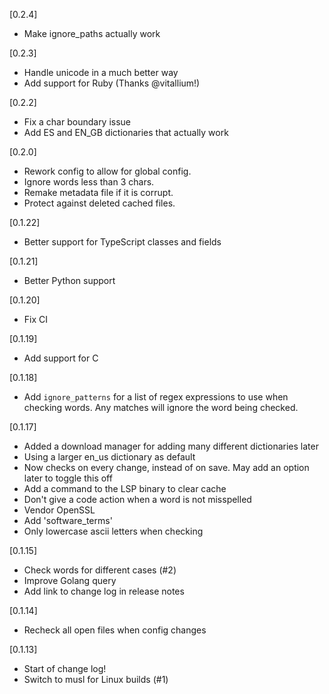 [0.2.4]

- Make ignore_paths actually work

[0.2.3]

- Handle unicode in a much better way
- Add support for Ruby (Thanks @vitallium!)

[0.2.2]

- Fix a char boundary issue
- Add ES and EN_GB dictionaries that actually work

[0.2.0]

- Rework config to allow for global config.
- Ignore words less than 3 chars.
- Remake metadata file if it is corrupt.
- Protect against deleted cached files.

[0.1.22]

- Better support for TypeScript classes and fields

[0.1.21]

- Better Python support

[0.1.20]

- Fix CI

[0.1.19]

- Add support for C

[0.1.18]

- Add `ignore_patterns` for a list of regex expressions to use when checking words. Any matches will ignore the word being checked.

[0.1.17]

- Added a download manager for adding many different dictionaries later
- Using a larger en_us dictionary as default
- Now checks on every change, instead of on save. May add an option later to toggle this off
- Add a command to the LSP binary to clear cache
- Don't give a code action when a word is not misspelled
- Vendor OpenSSL
- Add 'software_terms'
- Only lowercase ascii letters when checking

[0.1.15]

- Check words for different cases (#2)
- Improve Golang query
- Add link to change log in release notes

[0.1.14]

- Recheck all open files when config changes

[0.1.13]

- Start of change log!
- Switch to musl for Linux builds (#1)
